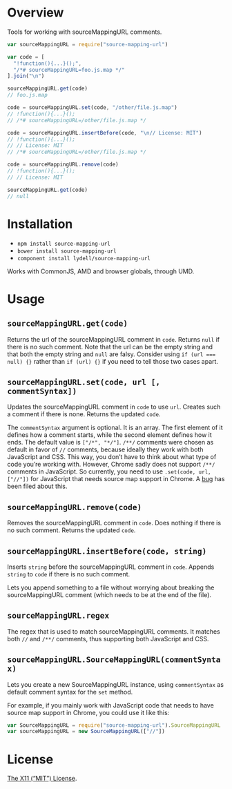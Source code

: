 Overview
========

Tools for working with sourceMappingURL comments.

```js
var sourceMappingURL = require("source-mapping-url")

var code = [
  "!function(){...}();",
  "/*# sourceMappingURL=foo.js.map */"
].join("\n")

sourceMappingURL.get(code)
// foo.js.map

code = sourceMappingURL.set(code, "/other/file.js.map")
// !function(){...}();
// /*# sourceMappingURL=/other/file.js.map */

code = sourceMappingURL.insertBefore(code, "\n// License: MIT")
// !function(){...}();
// // License: MIT
// /*# sourceMappingURL=/other/file.js.map */

code = sourceMappingURL.remove(code)
// !function(){...}();
// // License: MIT

sourceMappingURL.get(code)
// null
```


Installation
============

- `npm install source-mapping-url`
- `bower install source-mapping-url`
- `component install lydell/source-mapping-url`

Works with CommonJS, AMD and browser globals, through UMD.


Usage
=====

`sourceMappingURL.get(code)`
----------------------------

Returns the url of the sourceMappingURL comment in `code`. Returns `null` if
there is no such comment. Note that the url can be the empty string and that
both the empty string and `null` are falsy. Consider using `if (url === null)
{}` rather than `if (url) {}` if you need to tell those two cases apart.

`sourceMappingURL.set(code, url [, commentSyntax])`
---------------------------------------------------

Updates the sourceMappingURL comment in `code` to use `url`. Creates such a
comment if there is none. Returns the updated `code`.

The `commentSyntax` argument is optional. It is an array. The first element of
it defines how a comment starts, while the second element defines how it ends.
The default value is `["/*", "*/"]`. `/**/` comments were chosen as default in
favor of `//` comments, because ideally they work with both JavaScript and CSS.
This way, you don’t have to think about what type of code you’re working with.
However, Chrome sadly does not support `/**/` comments in JavaScript. So
currently, you need to use `.set(code, url, ["//"])` for JavaScript that needs
source map support in Chrome. A [bug] has been filed about this.

[bug]: http://code.google.com/p/chromium/issues/detail?id=341807

`sourceMappingURL.remove(code)`
-------------------------------

Removes the sourceMappingURL comment in `code`. Does nothing if there is no
such comment. Returns the updated `code`.

`sourceMappingURL.insertBefore(code, string)`
---------------------------------------------

Inserts `string` before the sourceMappingURL comment in `code`. Appends
`string` to `code` if there is no such comment.

Lets you append something to a file without worrying about breaking the
sourceMappingURL comment (which needs to be at the end of the file).

`sourceMappingURL.regex`
------------------------

The regex that is used to match sourceMappingURL comments. It matches both `//`
and `/**/` comments, thus supporting both JavaScript and CSS.

`sourceMappingURL.SourceMappingURL(commentSyntax)`
--------------------------------------------------

Lets you create a new SourceMappingURL instance, using `commentSyntax` as
default comment syntax for the `set` method.

For example, if you mainly work with JavaScript code that needs to have source
map support in Chrome, you could use it like this:

```js
var SourceMappingURL = require("source-mapping-url").SourceMappingURL
var sourceMappingURL = new SourceMappingURL(["//"])
```


License
=======

[The X11 (“MIT”) License](LICENSE).
